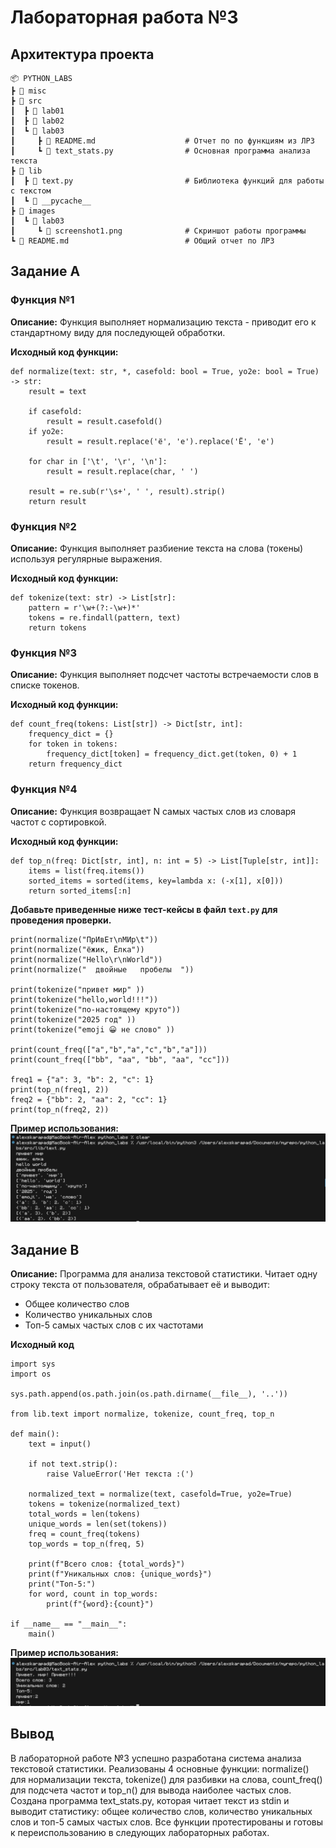 # Лабораторная работа №3

## Архитектура проекта
```
📦 PYTHON_LABS
┣ 📂 misc
┣ 📂 src
┃  ┣ 📂 lab01
┃  ┣ 📂 lab02
┃  ┗ 📂 lab03
┃     ┣ 📜 README.md                    # Отчет по по функциям из ЛР3
┃     ┗ 📜 text_stats.py                # Основная программа анализа текста
┣ 📂 lib                                     
┃  ┣ 📜 text.py                         # Библиотека функций для работы с текстом
┃  ┗ 📂 __pycache__
┣ 📂 images
┃  ┗ 📂 lab03
┃     ┗ 📜 screenshot1.png              # Скриншот работы программы
┗ 📜 README.md                          # Общий отчет по ЛР3
```

## Задание A 

### Функция №1

**Описание:** Функция выполняет нормализацию текста - приводит его к стандартному виду для последующей обработки.

**Исходный код функции:**
```
def normalize(text: str, *, casefold: bool = True, yo2e: bool = True) -> str:
    result = text
    
    if casefold:
        result = result.casefold()    
    if yo2e:
        result = result.replace('ё', 'е').replace('Ё', 'е')
    
    for char in ['\t', '\r', '\n']:
        result = result.replace(char, ' ')
    
    result = re.sub(r'\s+', ' ', result).strip()
    return result
```

### Функция №2

**Описание:** Функция выполняет разбиение текста на слова (токены) используя регулярные выражения.

**Исходный код функции:** 
```
def tokenize(text: str) -> List[str]:
    pattern = r'\w+(?:-\w+)*'
    tokens = re.findall(pattern, text)
    return tokens
```

### Функция №3

**Описание:** Функция выполняет подсчет частоты встречаемости слов в списке токенов.

**Исходный код функции:** 
```
def count_freq(tokens: List[str]) -> Dict[str, int]:
    frequency_dict = {}
    for token in tokens:
        frequency_dict[token] = frequency_dict.get(token, 0) + 1
    return frequency_dict
```

### Функция №4

**Описание:** Функция возвращает N самых частых слов из словаря частот с сортировкой.

**Исходный код функции:** 
```
def top_n(freq: Dict[str, int], n: int = 5) -> List[Tuple[str, int]]:
    items = list(freq.items())
    sorted_items = sorted(items, key=lambda x: (-x[1], x[0]))
    return sorted_items[:n]
```

**Добавьте приведенные ниже тест-кейсы в файл `text.py` для проведения проверки.**
```
print(normalize("ПрИвЕт\nМИр\t"))
print(normalize("ёжик, Ёлка")) 
print(normalize("Hello\r\nWorld"))
print(normalize("  двойные   пробелы  "))

print(tokenize("привет мир" ))
print(tokenize("hello,world!!!"))
print(tokenize("по-настоящему круто"))
print(tokenize("2025 год" ))
print(tokenize("emoji 😀 не слово" ))

print(count_freq(["a","b","a","c","b","a"]))
print(count_freq(["bb", "aa", "bb", "aa", "cc"]))

freq1 = {"a": 3, "b": 2, "c": 1}
print(top_n(freq1, 2))
freq2 = {"bb": 2, "aa": 2, "cc": 1}
print(top_n(freq2, 2))
```

**Пример использования:** 
![](misc/img/lab03/text_py_photo.png)

## Задание B

**Описание:** Программа для анализа текстовой статистики. Читает одну строку текста от пользователя, обрабатывает её и выводит:
* Общее количество слов
* Количество уникальных слов
* Топ-5 самых частых слов с их частотами 

**Исходный код**
```
import sys
import os

sys.path.append(os.path.join(os.path.dirname(__file__), '..'))

from lib.text import normalize, tokenize, count_freq, top_n

def main():
    text = input()
    
    if not text.strip():
        raise ValueError('Нет текста :(')
    
    normalized_text = normalize(text, casefold=True, yo2e=True)
    tokens = tokenize(normalized_text)
    total_words = len(tokens)
    unique_words = len(set(tokens))
    freq = count_freq(tokens)
    top_words = top_n(freq, 5)
    
    print(f"Всего слов: {total_words}")
    print(f"Уникальных слов: {unique_words}")
    print("Топ-5:")
    for word, count in top_words:
        print(f"{word}:{count}")

if __name__ == "__main__":
    main()
```

**Пример использования:** 
![](misc/img/lab03/text_stats_py_photo.png)

## Вывод 
В лабораторной работе №3 успешно разработана система анализа текстовой статистики. Реализованы 4 основные функции: normalize() для нормализации текста, tokenize() для разбивки на слова, count_freq() для подсчета частот и top_n() для вывода наиболее частых слов. Создана программа text_stats.py, которая читает текст из stdin и выводит статистику: общее количество слов, количество уникальных слов и топ-5 самых частых слов. Все функции протестированы и готовы к переиспользованию в следующих лабораторных работах.